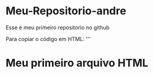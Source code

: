 # Meu-Repositorio-andre
Esse é meu primeiro repositorio no github 

Para copiar o código  em HTML:
'''
<html>
  <h1>Meu primeiro arquivo HTML</h1>
</html>
